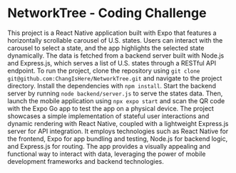 
# NetworkTree - Coding Challenge

This project is a React Native application built with Expo that features a horizontally scrollable carousel of U.S. states. Users can interact with the carousel to select a state, and the app highlights the selected state dynamically. The data is fetched from a backend server built with Node.js and Express.js, which serves a list of U.S. states through a RESTful API endpoint. To run the project, clone the repository using `git clone git@github.com:ChangIsHere/NetworkTree.git` and navigate to the project directory. Install the dependencies with `npm install`. Start the backend server by running `node backend/server.js` to serve the states data. Then, launch the mobile application using `npx expo start` and scan the QR code with the Expo Go app to test the app on a physical device. The project showcases a simple implementation of stateful user interactions and dynamic rendering with React Native, coupled with a lightweight Express.js server for API integration. It employs technologies such as React Native for the frontend, Expo for app bundling and testing, Node.js for backend logic, and Express.js for routing. The app provides a visually appealing and functional way to interact with data, leveraging the power of mobile development frameworks and backend technologies.
